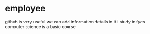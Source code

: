 # employee
github is very useful.we can add information details in it
i study in fycs
computer science is a basic course
